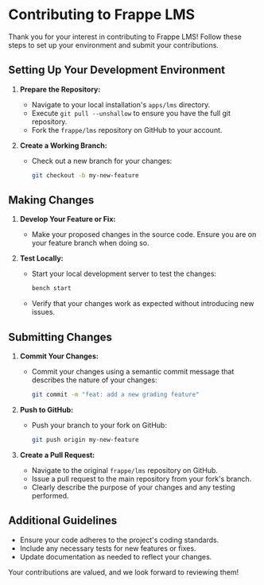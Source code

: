 # Contributing to Frappe LMS

Thank you for your interest in contributing to Frappe LMS! Follow these steps to set up your environment and submit your contributions.

## Setting Up Your Development Environment

1. **Prepare the Repository:**
   - Navigate to your local installation's `apps/lms` directory.
   - Execute `git pull --unshallow` to ensure you have the full git repository.
   - Fork the `frappe/lms` repository on GitHub to your account.

2. **Create a Working Branch:**
   - Check out a new branch for your changes: 
     ```bash
     git checkout -b my-new-feature
     ```

## Making Changes

1. **Develop Your Feature or Fix:**
   - Make your proposed changes in the source code. Ensure you are on your feature branch when doing so.

2. **Test Locally:**
   - Start your local development server to test the changes:
     ```bash
     bench start
     ```
   - Verify that your changes work as expected without introducing new issues.

## Submitting Changes

1. **Commit Your Changes:**
   - Commit your changes using a semantic commit message that describes the nature of your changes:
     ```bash
     git commit -m "feat: add a new grading feature"
     ```

2. **Push to GitHub:**
   - Push your branch to your fork on GitHub:
     ```bash
     git push origin my-new-feature
     ```

3. **Create a Pull Request:**
   - Navigate to the original `frappe/lms` repository on GitHub.
   - Issue a pull request to the main repository from your fork's branch.
   - Clearly describe the purpose of your changes and any testing performed.

## Additional Guidelines

- Ensure your code adheres to the project's coding standards.
- Include any necessary tests for new features or fixes.
- Update documentation as needed to reflect your changes.

Your contributions are valued, and we look forward to reviewing them!
